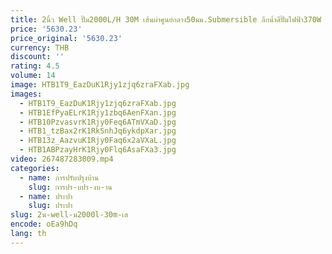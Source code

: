 ```yaml
---
title: 2นิ้ว Well ปั๊ม2000L/H 30M เส้นผ่าศูนย์กลาง50มม.Submersible ลึกน้ำดีปั๊มไฟฟ้า370W ปั๊ม220V 2นิ้วปั๊มน้ำ
price: '5630.23'
price_original: '5630.23'
currency: THB
discount: ''
rating: 4.5
volume: 14
image: HTB1T9_EazDuK1Rjy1zjq6zraFXab.jpg
images:
  - HTB1T9_EazDuK1Rjy1zjq6zraFXab.jpg
  - HTB1EfPyaELrK1Rjy1zbq6AenFXan.jpg
  - HTB10PzvasvrK1Rjy0Feq6ATmVXaD.jpg
  - HTB1_tzBax2rK1RkSnhJq6ykdpXar.jpg
  - HTB13z_AazvuK1Rjy0Faq6x2aVXaL.jpg
  - HTB1ABPzayHrK1Rjy0Flq6AsaFXa3.jpg
video: 267487283009.mp4
categories:
  - name: การปรับปรุงบ้าน
    slug: การปร-บปร-งบ-าน
  - name: ประปา
    slug: ประปา
slug: 2น-well-ม2000l-30m-เส
encode: oEa9hDq
lang: th
---
```

  